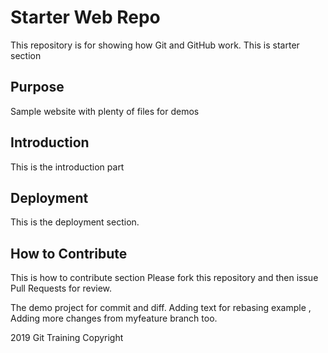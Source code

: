 # Starter Web Repo

This repository is for showing how Git and GitHub work.
This is starter section

## Purpose

Sample website with plenty of files for demos

## Introduction
This is the introduction part
 

## Deployment

This is the deployment section. 
 

## How to Contribute

This is how to contribute section
Please fork this repository and then issue Pull Requests for review.


The demo project for commit and diff.
Adding text for rebasing example , Adding more changes from myfeature branch too.


2019 Git Training Copyright